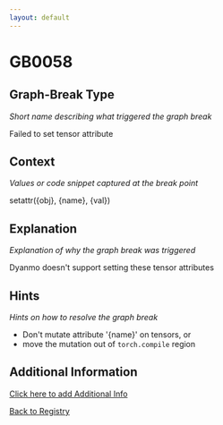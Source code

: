 ```yaml
---
layout: default
---
```

# GB0058

## Graph-Break Type
*Short name describing what triggered the graph break*

Failed to set tensor attribute

## Context
*Values or code snippet captured at the break point*

setattr({obj}, {name}, {val})

## Explanation
*Explanation of why the graph break was triggered*

Dyanmo doesn't support setting these tensor attributes

## Hints
*Hints on how to resolve the graph break*

- Don't mutate attribute '{name}' on tensors, or 
- move the mutation out of `torch.compile` region


## Additional Information

<!-- ADDITIONAL INFORMATION START - Add custom information below this line -->

<!-- ADDITIONAL INFORMATION END -->


[Click here to add Additional Info](https://github.com/pytorch-labs/compile-graph-break-site/edit/main/docs/gb/gb0058.md)

[Back to Registry](../index.html)
